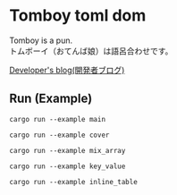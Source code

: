 # Tomboy toml dom

Tomboy is a pun.  
トムボーイ（おてんば娘）は語呂合わせです。  

[Developer's blog(開発者ブログ)](https://crieit.net/drafts/5f8094a14a0cf/resume)  

## Run (Example)

```shell
cargo run --example main

cargo run --example cover

cargo run --example mix_array

cargo run --example key_value

cargo run --example inline_table
```
